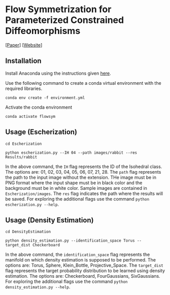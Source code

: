 # Flow Symmetrization for Parameterized Constrained Diffeomorphisms

[[Paper](https://arxiv.org/abs/2312.06317)] [[Website]()]

## Installation

Install Anaconda using the instructions given [here](https://www.anaconda.com/docs/getting-started/anaconda/install). 

Use the following command to create a conda virtual environment with the required libraries.

`conda env create -f environment.yml`

Activate the conda environment

`conda activate flowsym`

## Usage (Escherization)

`cd Escherization`

`python escherization.py --IH 04 --path images/rabbit --res Results/rabbit`

In the above command, the `IH` flag represents the ID of the Isohedral class. The options are: 01, 02, 03, 04, 05, 06, 07, 21, 28. 
The `path` flag represents the path to the input image without the extension. THe image must be in PNG format where the input shape must be in black color and the background must be in white color. Sample images are contained in `Escherization/images`.
The `res` flag indicates the path where the results will be saved.
For exploring the additional flags use the command `python escherization.py --help`.

## Usage (Density Estimation)

`cd DensityEstimation`

`python density_estimation.py --identification_space Torus --target_dist Checkerboard`

In the above command, the `identification_space` flag represents the manifold on which density estimation is supposed to be performed. The options are: Torus, Sphere, Klein_Bottle, Projective_Space.
The `target_dist` flag represents the target probability distribution to be learned using density estimation. The options are: Checkerboard, FourGaussians, SixGaussians.
For exploring the additional flags use the command `python density_estimation.py --help`.